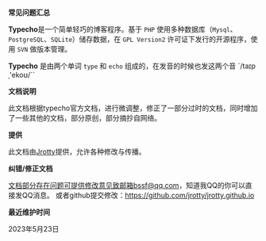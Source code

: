 **常见问题汇总**

**Typecho**是一个简单轻巧的博客程序。基于 `PHP` 使用多种数据库（`Mysql`、`PostgreSQL`、`SQLite`）储存数据，在 `GPL Version2` 许可证下发行的开源程序，使用 `SVN` 做版本管理。

**Typecho** 是由两个单词 `type` 和 `echo` 组成的，在发音的时候也发这两个音 `/taɪpˌ'ekoʊ/``


**文档说明**

此文档根据typecho官方文档，进行微调整，修正了一部分过时的文档，同时增加了一些其他的文档，部分原创，部分摘抄自网络。

**提供**

此文档由[Jrotty](http://blog.zezeshe.com)提供，允许各种修改与传播。

**纠错/修正文档**

文档部分存在问题可提供修改意见致邮箱bssf@qq.com，知道我QQ的你可以直接发QQ消息。
或者github提交修改：https://github.com/jrotty/jrotty.github.io

**最近维护时间**

2023年5月23日
